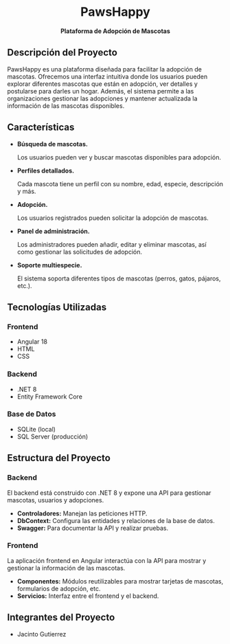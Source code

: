 <div class='Title' align='center'>
    <h1><b>PawsHappy</b></h1>
    <p><b>Plataforma de Adopción de Mascotas</b></p>
</div>

<div class='body'>
    <h2>Descripción del Proyecto</h2>
        <p>PawsHappy es una plataforma diseñada para facilitar la adopción de mascotas. Ofrecemos una interfaz intuitiva donde los usuarios pueden explorar diferentes mascotas que están en adopción, ver detalles y postularse para darles un hogar. Además, el sistema permite a las organizaciones gestionar las adopciones y mantener actualizada la información de las mascotas disponibles.</p>
    <h2>Características</h2>
        <ul>
            <li><strong>Búsqueda de mascotas.</strong>
                <p>Los usuarios pueden ver y buscar mascotas disponibles para adopción.</p>
            </li>
            <li><strong>Perfiles detallados.</strong>
                <p>Cada mascota tiene un perfil con su nombre, edad, especie, descripción y más.</p>
            </li>
            <li><strong>Adopción.</strong>
                <p>Los usuarios registrados pueden solicitar la adopción de mascotas.</p>
            </li>
            <li><strong>Panel de administración.</strong>
                <p>Los administradores pueden añadir, editar y eliminar mascotas, así como gestionar las solicitudes de adopción.</p>
            </li>
            <li><strong>Soporte multiespecie.</strong>
                <p>El sistema soporta diferentes tipos de mascotas (perros, gatos, pájaros, etc.).</p>
            </li>
        </ul>
    <h2>Tecnologías Utilizadas</h2>
    <h3>Frontend</h3>
        <ul>
            <li>Angular 18</li>
            <li>HTML</li>
            <li>CSS</li>
        </ul>
    <h3>Backend</h3>
        <ul>
            <li>.NET 8</li>
            <li>Entity Framework Core</li>
        </ul>
    <h3>Base de Datos</h3>
        <ul>
            <li>SQLite (local)</li>
            <li>SQL Server (producción)</li>
        </ul>
    <h2>Estructura del Proyecto</h2>
        <h3>Backend</h3>
            <p>El backend está construido con .NET 8 y expone una API para gestionar mascotas, usuarios y adopciones.</p>
            <ul>
                <li><strong>Controladores:</strong> Manejan las peticiones HTTP.</li>
                <li><strong>DbContext:</strong> Configura las entidades y relaciones de la base de datos.</li>
                <li><strong>Swagger:</strong> Para documentar la API y realizar pruebas.</li>
            </ul>
        <h3>Frontend</h3>
            <p>La aplicación frontend en Angular interactúa con la API para mostrar y gestionar la información de las mascotas.</p>
            <ul>
                <li><strong>Componentes:</strong> Módulos reutilizables para mostrar tarjetas de mascotas, formularios de adopción, etc.</li>
                <li><strong>Servicios:</strong> Interfaz entre el frontend y el backend.</li>
            </ul>
    <h2>Integrantes del Proyecto</h2>
        <ul>
            <li>Jacinto Gutierrez</li>
        </ul>
</div>
